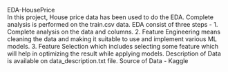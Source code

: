  EDA-HousePrice<br>
 In this project, House price data has been used to do the EDA. Complete analysis is performed on the train.csv data.
 EDA consist of three steps - 1. Complete analysis on the data and columns. 2. Feature Engineering means cleaning the data and making it suitable to use and implement various ML models. 3. Feature Selection which includes selecting some feature which will help in optimizing the result while applying models.
 Description of Data is available on data_description.txt file.
 Source of Data - Kaggle
  
